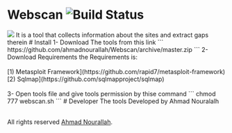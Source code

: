 # Webscan ![Build Status](http://webscan.esy.es/web.svg)<br>
<img src="http://webscan.esy.es/webscan.png">
It is a tool that collects information about the sites and extract gaps therein
# Install
1- Download The tools from this link 
```
https://github.com/ahmadnourallah/Webscan/archive/master.zip
```
2- Download Requirements the Requirements is:<br>
<br>
[1) Metasploit Framework](https://github.com/rapid7/metasploit-framework)<br>
[2) Sqlmap](https://github.com/sqlmapproject/sqlmap)<br>
<br>
3- Open tools file and give tools permission by thise command
```
chmod 777 webscan.sh
```
# Developer
The tools Developed by Ahmad Nouralalh<br>
<br>

All rights reserved [Ahmad Nourallah](https://www.facebook.com/ahmadnurallah).

